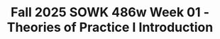 ---
layout: single_embed_slide
title: "Fall 2025 SOWK 486w Week 01 - Theories of Practice I Introduction"
presentation_id: 4eO1Xb
slides:
  - slide_name: ../deck-4eO1Xb-large-0.jpeg
    slide_thumbnail: ../deck-4eO1Xb-thumb-0.jpeg
    slide_alt: "A green toolbox sits in front of a red box. Overlaid text reads:'SOWK 486: THEORIES OF PRACTICE IJACOB CAMPBELL, PH.D. LICSWFALL 2025 AT HERITAGE UNIVERSITYDirect Social Work Practice for Working with Individuals'Photo credit: Susan Holt Simpson via Unsplash."
  - slide_name: ../deck-4eO1Xb-large-1.jpeg
    slide_thumbnail: ../deck-4eO1Xb-thumb-1.jpeg
    slide_alt: "A theater screen displays 'HOME MAKEOVER' in bold yellow text, with 'Minions Short' below. Red curtains frame the screen. Text reads: 'Social work is a diverse field... skills to follow up with clients of all types.' Additional details include 'Jacob Campbell, Heritage University, SOWK 486w, Fall 2025.'"
  - slide_name: ../deck-4eO1Xb-large-2.jpeg
    slide_thumbnail: ../deck-4eO1Xb-thumb-2.jpeg
    slide_alt: "**Object:** Presentation slide  **Action:** Displays agenda and objectives  **Context:** Course introduction, featuring bullet points: 'Getting to know each other,' 'Cooperative agreements and norms,' and 'Academic writing.' Objectives highlight course overview and APA formatting skills.**Text:**  Agenda:- Getting to know each other- Cooperative agreements and norms- The look and feel of this learning environment- Academic writingLearning Objectives:- Students will gain an overview of this course, the assignments used to facilitate learning and demonstrate competency, and what to expect this semester.- Students will be introduced to their instructor and peers and will learn some information about them.- Students will be equipped with the practical knowledge to distinguish between a BASW and MSW degree.- Students will be exposed to APA formatting and recognize how to engage in their scholarship during this program. Jacob Campbell, Ph.D., LICSW  Heritage University  SOWK 486w  Fall 2025"
  - slide_name: ../deck-4eO1Xb-large-3.jpeg
    slide_thumbnail: ../deck-4eO1Xb-thumb-3.jpeg
    slide_alt: "A slide features a cartoon figure labeled 'DR. JACOB, SOCIAL WORK TEACHER' alongside a laptop, book titled 'SOCIAL WORK PRACTICE,' and a coffee cup. Text reads: 'Instructor Introduction - Call Me Jacob, He, Him, His. Educational Experience, Work History, Outside Practice, Interests.' Bottom: 'Jacob Campbell, Ph.D., LICSW, Heritage University, SOWK 486w, Fall 2025.'"
  - slide_name: ../deck-4eO1Xb-large-4.jpeg
    slide_thumbnail: ../deck-4eO1Xb-thumb-4.jpeg
    slide_alt: "Slide showing instructions for joining a poll. 'PollEv.com/campjacob' at the top. Left side: 'Poll Everywhere' with join-by-web steps. Right side: Join-by-text instructions. Footer: Presenter information and course details."
  - slide_name: ../deck-4eO1Xb-large-5.jpeg
    slide_thumbnail: ../deck-4eO1Xb-thumb-5.jpeg
    slide_alt: "Survey slide displays three options: “Absolutely an MSW for me,” “I think I will be fine with just my BA in Social Work,” and “What is an MSW?” Each option shows 0% response."
  - slide_name: ../deck-4eO1Xb-large-6.jpeg
    slide_thumbnail: ../deck-4eO1Xb-thumb-6.jpeg
    slide_alt: "Slide displaying the question: 'What are you most excited about for this upcoming year?' It shows, 'Nobody has responded yet. Hang tight! Responses are coming in,' indicating anticipation for audience interaction."
  - slide_name: ../deck-4eO1Xb-large-7.jpeg
    slide_thumbnail: ../deck-4eO1Xb-thumb-7.jpeg
    slide_alt: "Slide displays a question: 'What is your greatest worry for the upcoming school year?' Empty response area shows: 'Nobody has responded yet. Hang tight! Responses are coming in.' Context includes a note about viewing live content."
  - slide_name: ../deck-4eO1Xb-large-8.jpeg
    slide_thumbnail: ../deck-4eO1Xb-thumb-8.jpeg
    slide_alt: "Microphone illustration stands upright on orange rectangle; text instructs 'Peer Interviews: Name, Family or work information, Hopes for future career, Secret talent, hobby, or interesting fact.' Encourages interviewing two or three people. Footer: Jacob Campbell, Ph.D., LICSW, Heritage University, SOWK 486w, Fall 2025."
  - slide_name: ../deck-4eO1Xb-large-9.jpeg
    slide_thumbnail: ../deck-4eO1Xb-thumb-9.jpeg
    slide_alt: "A large teal circle contains the text, 'What are your expectations?' Above, 'MANAGING EXPECTATIONS' is in bold blue. Bottom right features course details: Jacob Campbell, Ph.D., LCSW, Heritage University, SOWK 486w, Fall 2025."
  - slide_name: ../deck-4eO1Xb-large-10.jpeg
    slide_thumbnail: ../deck-4eO1Xb-thumb-10.jpeg
    slide_alt: "A pink arrow graph labeled 'Managing Expectations' shows happiness axes with quadrants: 'You're Happy,' 'You're Not Happy,' 'I'm not Happy,' and 'I'm Happy.' A target icon is in the 'You're Happy,' 'I'm Happy' quadrant. Additional text: 'Jacob Campbell, Ph.D., LCSW, Heritage University,' 'SOWK 486w Fall 2025.'"
  - slide_name: ../deck-4eO1Xb-large-11.jpeg
    slide_thumbnail: ../deck-4eO1Xb-thumb-11.jpeg
    slide_alt: "The slide describes the acronym BRAVING, which breaks down trust into seven elements: Boundaries, Reliability, Accountability, Vault, Integrity, Nonjudgment, and Generosity. It visually emphasizes trust's importance."
  - slide_name: ../deck-4eO1Xb-large-12.jpeg
    slide_thumbnail: ../deck-4eO1Xb-thumb-12.jpeg
    slide_alt: "**Object:** Syllabus document  **Action:** Displayed on a slide  **Context:** Includes course and instructor details, land acknowledgment, and emphasizes reviewing with bold title “REVIEWING SYLLABUS.” It features Heritage University branding and course information for SOWK 486w: Theories of Practice."
  - slide_name: ../deck-4eO1Xb-large-13.jpeg
    slide_thumbnail: ../deck-4eO1Xb-thumb-13.jpeg
    slide_alt: "A presentation slide features two puzzle pieces. The left piece, labeled 'Practice,' shows a Swiss army knife and reads: 'Implement skills related to communication skills and effecting change.' The right piece, labeled 'Theory,' depicts books, stating: 'Learn about generalist social work theories for working with individuals.' The slide indicates it's for 'SOWK 486w Fall 2025' by Jacob Campbell at Heritage University."
  - slide_name: ../deck-4eO1Xb-large-14.jpeg
    slide_thumbnail: ../deck-4eO1Xb-thumb-14.jpeg
    slide_alt: "The slide features the title 'COMPETENCIES & OBJECTIVES' with a logo labeled 'COUNCIL ON SOCIAL WORK EDUCATION.' It lists eight objectives including ethical behavior and engaging with communities. Creator information is at the bottom."
  - slide_name: ../deck-4eO1Xb-large-15.jpeg
    slide_thumbnail: ../deck-4eO1Xb-thumb-15.jpeg
    slide_alt: "The image displays a book titled 'Direct Social Work Practice' alongside icons for Google Scholar, an orange Publication Manual, and Eagle Search, labeled as 'Helpful Resources.' It’s part of a presentation by Jacob Campbell, Ph.D., at Heritage University for SOWK 486w, Fall 2025."
  - slide_name: ../deck-4eO1Xb-large-16.jpeg
    slide_thumbnail: ../deck-4eO1Xb-thumb-16.jpeg
    slide_alt: "Text 'FORMAT OF THE CLASS' is on a yellow vertical banner. Icons depict activities: Large Group Discussion, Small Group Discussion, Lecture Format, Lab Days, Role-Play & Practice. Mentioned: Jacob Campbell, Heritage University, SOWK 486w, Fall 2025."
  - slide_name: ../deck-4eO1Xb-large-17.jpeg
    slide_thumbnail: ../deck-4eO1Xb-thumb-17.jpeg
    slide_alt: "A pie chart presents assignment point distribution: 25% each for two segments, 13% each for two others. 'Assignments Points' title, list, and extra credit options detailed. Jacob Campbell, Heritage University."
  - slide_name: ../deck-4eO1Xb-large-18.jpeg
    slide_thumbnail: ../deck-4eO1Xb-thumb-18.jpeg
    slide_alt: "A calendar displays the days of the week, marked with faces on Wednesdays, titled 'TENTATIVE SCHEDULE' in a presentation from Heritage University, Fall 2025, by Campbell, Ph.D., LCSW."
  - slide_name: ../deck-4eO1Xb-large-19.jpeg
    slide_thumbnail: ../deck-4eO1Xb-thumb-19.jpeg
    slide_alt: "A yellow slide features stacked book spines outlined in black. Text reads: 'INFORMATION,' 'Attendance,' 'Support and Resources,' 'University Policies.' Additional info includes: 'Jacob Campbell,' 'Heritage University,' 'SOWK 486w,' 'Fall 2025'."
  - slide_name: ../deck-4eO1Xb-large-20.jpeg
    slide_thumbnail: ../deck-4eO1Xb-thumb-20.jpeg
    slide_alt: "A stylized brain graphic is positioned on a pink background. Text reads, 'WHO'S INFORMATION IS THIS?' with a subtitle 'ACADEMIC HONESTY.' Bottom mentions Jacob Campbell, Ph.D., Heritage University, SOWK 486w, Fall 2025."
  - slide_name: ../deck-4eO1Xb-large-21.jpeg
    slide_thumbnail: ../deck-4eO1Xb-thumb-21.jpeg
    slide_alt: "A laptop displays 'Chat GPT' with a brain graphic, symbolizing AI. An arrow points to a block labeled 'Student Work.' Text discusses appropriate versus inappropriate AI use. Title: 'Using Artificial Intelligence: Academic Honesty.'"
  - slide_name: ../deck-4eO1Xb-large-22.jpeg
    slide_thumbnail: ../deck-4eO1Xb-thumb-22.jpeg
    slide_alt: "Object: Presentation slide  Action: Displays text and screenshots on AI  Context: Pink background, various boxes with text snippets, focusing on academic integrity and artificial intelligence issues.  Text:  - 'ACADEMIC INTEGRITY & GENERATIVE ARTIFICIAL INTELLIGENCE'  - Screenshots discuss solutions for pizza cheese and crossing the English Channel, emphasizing AI accuracy.  - 'Jacob Campbell, Ph.D., LICSW, Heritage University, SOWK 486w, Fall 2025'"
  - slide_name: ../deck-4eO1Xb-large-23.jpeg
    slide_thumbnail: ../deck-4eO1Xb-thumb-23.jpeg
    slide_alt: "A teal phone icon is displayed next to the words 'APPOINTMENTS & QUESTIONS' on a teal background. In the bottom right corner: 'Jacob Campbell, Ph.D., LICSW, Heritage University, SOWK 486w, Fall 2025.'"
  - slide_name: ../deck-4eO1Xb-large-24.jpeg
    slide_thumbnail: ../deck-4eO1Xb-thumb-24.jpeg
    slide_alt: "A rubric table with two content areas is depicted. 'Initial,' 'Emerging,' 'Developed,' and 'Highly Developed' columns classify progress, marked with 'x' and '1'. Title: 'RUBRICS.' Text includes: Jacob Campbell, Ph.D., LCSW, Heritage University, SOWK 486w, Fall 2025."
  - slide_name: ../deck-4eO1Xb-large-25.jpeg
    slide_thumbnail: ../deck-4eO1Xb-thumb-25.jpeg
    slide_alt: "The slide displays the text 'ACADEMIC WRITING AND SUPPORT' in bold white font on a pink background. Additional text includes “Jacob Campbell, Ph.D., LCSW, Heritage University, SOWK 486w, Fall 2025” at the bottom right."
  - slide_name: ../deck-4eO1Xb-large-26.jpeg
    slide_thumbnail: ../deck-4eO1Xb-thumb-26.jpeg
    slide_alt: "A presentation slide titled 'SAVE THE WORK YOU DO' features logos of software like Zotero and Mendeley for saving articles, a paper icon symbolizing saving written papers, and placeholders for notes. Jacob Campbell, Ph.D., LCSW, Heritage University, SOWK 486w, Fall 2025 is listed at the bottom."
  - slide_name: ../deck-4eO1Xb-large-27.jpeg
    slide_thumbnail: ../deck-4eO1Xb-thumb-27.jpeg
    slide_alt: "A presentation slide features an APA Style Student Paper Setup Guide, 7th Edition, and a labeled, annotated example of a student paper. It is designed for academic formatting instruction. Text includes 'Basic Setup' and personal details: Jacob Campbell, Ph.D., LICSW, Heritage University, SOWK 486w, Fall 2025."
  - slide_name: ../deck-4eO1Xb-large-28.jpeg
    slide_thumbnail: ../deck-4eO1Xb-thumb-28.jpeg
    slide_alt: "The image shows a webpage titled 'Style and Grammar Guidelines' from the APA Style website. The page describes the importance of clarity in writing and references their official manuals for more guidance. At the bottom, it mentions Jacob Campbell, Ph.D., LICSW, Heritage University, SOWK 486w, Fall 2025."
  - slide_name: ../deck-4eO1Xb-large-29.jpeg
    slide_thumbnail: ../deck-4eO1Xb-thumb-29.jpeg
    slide_alt: "Text in bold, centered: 'DON'T FORGET TO READ AND SEND ME YOUR CONTACT INFO.' Background is solid purple. Bottom right includes: 'Jacob Campbell, Ph.D., LCSW, Heritage University,' 'SOWK 486w,' 'Fall 2025.'"
---
